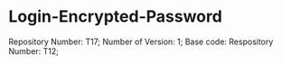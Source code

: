 # Login-Encrypted-Password
Repository Number: T17; Number of Version: 1; Base code: Respository Number: T12;
